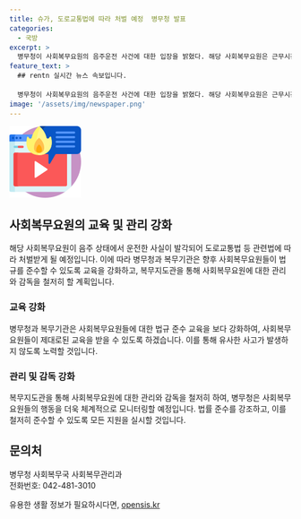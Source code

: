 ```yaml
---
title: 슈가, 도로교통법에 따라 처벌 예정  병무청 발표
categories:
  - 국방
excerpt: >
  병무청이 사회복무요원의 음주운전 사건에 대한 입장을 밝혔다. 해당 사회복무요원은 근무시간 이후 음주운전으로 경찰에 적발되어 처벌받을 예정이며, 병무청과 복무기관은 법규 준수를 강화하고 복무지도를 강화할 계획이다. 사회복무요원의 관리와 감독을 철저히 하겠다는 것이다. 더 자세한 사항은 병무청 사회복무국 사회복무관리과로 문의하면 된다.
feature_text: >
  ## rentn 실시간 뉴스 속보입니다.

  병무청이 사회복무요원의 음주운전 사건에 대한 입장을 밝혔다. 해당 사회복무요원은 근무시간 이후 음주운전으로 경찰에 적발되어 처벌받을 예정이며, 병무청과 복무기관은 법규 준수를 강화하고 복무지도를 강화할 계획이다. 사회복무요원의 관리와 감독을 철저히 하겠다는 것이다. 더 자세한 사항은 병무청 사회복무국 사회복무관리과로 문의하면 된다.
image: '/assets/img/newspaper.png'
---
```


<p><img src="/assets/img/news.png" alt="rentncar 속보" /></p>

<h2 data-ke-size="size26">사회복무요원의 교육 및 관리 강화</h2>

<p data-ke-size="size16">해당 사회복무요원이 음주 상태에서 운전한 사실이 발각되어 도로교통법 등 관련법에 따라 처벌받게 될 예정입니다. 이에 따라 병무청과 복무기관은 향후 사회복무요원들이 법규를 준수할 수 있도록 교육을 강화하고, 복무지도관을 통해 사회복무요원에 대한 관리와 감독을 철저히 할 계획입니다.</p>

<h3>교육 강화</h3>

<p data-ke-size="size16">병무청과 복무기관은 사회복무요원들에 대한 법규 준수 교육을 보다 강화하여, 사회복무요원들이 제대로된 교육을 받을 수 있도록 하겠습니다. 이를 통해 유사한 사고가 발생하지 않도록 노력할 것입니다.</p>

<h3>관리 및 감독 강화</h3>

<p data-ke-size="size16">복무지도관을 통해 사회복무요원에 대한 관리와 감독을 철저히 하여, 병무청은 사회복무요원들의 행동을 더욱 체계적으로 모니터링할 예정입니다. 법률 준수를 강조하고, 이를 철저히 준수할 수 있도록 모든 지원을 실시할 것입니다.</p>

<h2 data-ke-size="size26">문의처</h2>

<p data-ke-size="size16">병무청 사회복무국 사회복무관리과<br>전화번호: 042-481-3010</p>
유용한 생활 정보가 필요하시다면, <a href="https://opensis.kr" rel="dofollow">opensis.kr</a>


